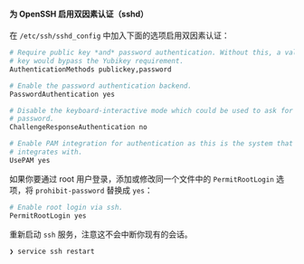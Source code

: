 #### 为 OpenSSH 启用双因素认证（sshd）

在 `/etc/ssh/sshd_config` 中加入下面的选项启用双因素认证：

```sh
# Require public key *and* password authentication. Without this, a valid public
# key would bypass the Yubikey requirement.
AuthenticationMethods publickey,password

# Enable the password authentication backend.
PasswordAuthentication yes

# Disable the keyboard-interactive mode which could be used to ask for the
# password.
ChallengeResponseAuthentication no

# Enable PAM integration for authentication as this is the system that Yubikey
# integrates with.
UsePAM yes
```

如果你要通过 root 用户登录，添加或修改同一个文件中的 `PermitRootLogin` 选项，将 `prohibit-password` 替换成 `yes`：

```sh
# Enable root login via ssh.
PermitRootLogin yes
```

重新启动 `ssh` 服务，注意这不会中断你现有的会话。

```sh
❯ service ssh restart
```
